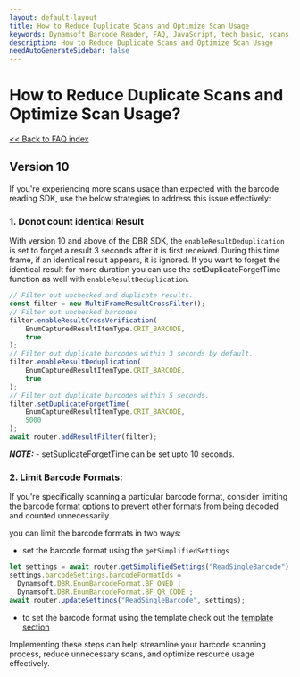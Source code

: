 ```yaml
---
layout: default-layout
title: How to Reduce Duplicate Scans and Optimize Scan Usage
keywords: Dynamsoft Barcode Reader, FAQ, JavaScript, tech basic, scans, duplicate, re-reads
description: How to Reduce Duplicate Scans and Optimize Scan Usage
needAutoGenerateSidebar: false
---
```


# How to Reduce Duplicate Scans and Optimize Scan Usage?

[<< Back to FAQ index](index.md)

## Version 10
If you're experiencing more scans usage than expected with the barcode reading SDK, use the below strategies to address this issue effectively:

### 1. Donot count identical Result
With version 10 and above of the DBR SDK, the `enableResultDeduplication` is set to forget a result 3 seconds after it is first received. During this time frame, if an identical result appears, it is ignored. If you want to forget the identical result for more duration you can use the setDuplicateForgetTime function as well with `enableResultDeduplication`. 

```javascript
// Filter out unchecked and duplicate results.
const filter = new MultiFrameResultCrossFilter();
// Filter out unchecked barcodes 
filter.enableResultCrossVerification(
    EnumCapturedResultItemType.CRIT_BARCODE,
    true
);  
// Filter out duplicate barcodes within 3 seconds by default.
filter.enableResultDeduplication(
    EnumCapturedResultItemType.CRIT_BARCODE,
    true
); 
// Filter out duplicate barcodes within 5 seconds.
filter.setDuplicateForgetTime(
    EnumCapturedResultItemType.CRIT_BARCODE,
    5000
);
await router.addResultFilter(filter);
```
**_NOTE:_** - setSuplicateForgetTime can be set upto 10 seconds.

### 2. Limit Barcode Formats: 
If you're specifically scanning a particular barcode format, consider limiting the barcode format options to prevent other formats from being decoded and counted unnecessarily.

you can limit the barcode formats in two ways:

- set the barcode format using the `getSimplifiedSettings`
```javascript
let settings = await router.getSimplifiedSettings("ReadSingleBarcode");
settings.barcodeSettings.barcodeFormatIds =
  Dynamsoft.DBR.EnumBarcodeFormat.BF_ONED |
  Dynamsoft.DBR.EnumBarcodeFormat.BF_QR_CODE ;
await router.updateSettings("ReadSingleBarcode", settings);
```

- to set the barcode format using the template check out the [template section]({{site.dcvb_js_api}}capture-vision-router/settings.html)


Implementing these steps can help streamline your barcode scanning process, reduce unnecessary scans, and optimize resource usage effectively.







